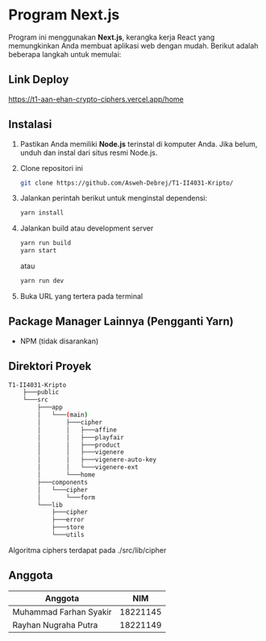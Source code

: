 # Program Next.js

Program ini menggunakan **Next.js**, kerangka kerja React yang memungkinkan Anda membuat aplikasi web dengan mudah. Berikut adalah beberapa langkah untuk memulai:

## Link Deploy
<https://t1-aan-ehan-crypto-ciphers.vercel.app/home>

## Instalasi

1. Pastikan Anda memiliki **Node.js** terinstal di komputer Anda. Jika belum, unduh dan instal dari situs resmi Node.js.

2. Clone repositori ini

   ```bash
   git clone https://github.com/Asweh-Debrej/T1-II4031-Kripto/
   ```

3. Jalankan perintah berikut untuk menginstal dependensi:

   ```bash
   yarn install
   ```

4. Jalankan build atau development server

   ```bash
   yarn run build
   yarn start
   ```
   atau
   ```bash
   yarn run dev
   ```

5. Buka URL yang tertera pada terminal

## Package Manager Lainnya (Pengganti Yarn)

* NPM (tidak disarankan)

## Direktori Proyek

````bash
T1-II4031-Kripto
    ├───public
    └───src
        ├───app
        │   └───(main)
        │       ├───cipher
        │       │   ├───affine
        │       │   ├───playfair
        │       │   ├───product
        │       │   ├───vigenere
        │       │   ├───vigenere-auto-key
        │       │   └───vigenere-ext
        │       └───home
        ├───components
        │   └───cipher
        │       └───form
        └───lib
            ├───cipher
            ├───error
            ├───store
            └───utils
````

Algoritma ciphers terdapat pada ./src/lib/cipher

## Anggota
|   Anggota   | NIM   |
|   ---   |   ---   |
| Muhammad Farhan Syakir   |   18221145   |
| Rayhan Nugraha Putra   |   18221149   |
